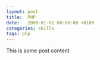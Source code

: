 ```yaml
---
layout: post
title:  PHP
date:   2000-01-01 00:00:00 +0100
categories: skills
tags: php
---
```


This is some post content
